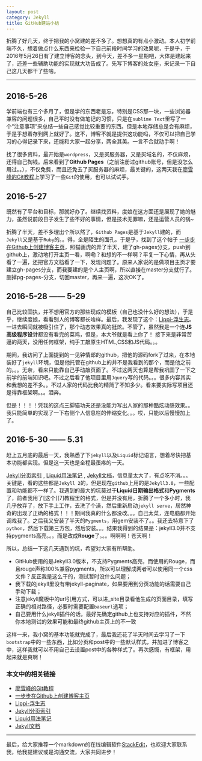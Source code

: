 ```yaml
---
layout: post
category: Jekyll
title: GitHub建站小结
---
```


折腾了好几天，终于把我的小窝建的差不多了。想想真的有点小激动。本人初学前端不久，想着做点什么东西来检验一下自己前段时间学习的效果呢，于是乎，于2016年5月26日有了建立博客的念头，到今天，差不多一星期吧，大体是建起来了，还差一些辅助功能的实现就大功告成了。先写下博客的处女座，来记录一下自己这几天都干了些啥。

------

## 2016-5-26
学前端也有三个多月了，但是学的东西老是忘，特别是<abbr>CSS</abbr>那一块，一些浏览器兼容的问题很多，自己平时没有做笔记的习惯，只是在`sublime Text`里写了一个“注意事项”来总结一些自己感觉比较重要的东西。但是本地存储总是会有麻烦，于是乎想着存到网上就好了。这不，博客不就是提供这功能吗，不仅可以把自己学习的心得记录下来，还能和大家一起分享，两全其美。一言不合就动手啊！

找了很多资料，最开始是`wordpress`，又是买服务器，又是买域名的，不仅麻烦，还得自己掏钱。后来看到了**Github Pages**（之前注册过github账号，但是没怎么用过。。），不仅免费，而且还免去了买服务器的麻烦，最关键的，这两天我在[廖雪峰的Git教程][1]上学习了一些`Git`的使用，也可以试试手。

[1]: http://www.liaoxuefeng.com/wiki/0013739516305929606dd18361248578c67b8067c8c017b000/00137396287703354d8c6c01c904c7d9ff056ae23da865a000  "Git教程"

## 2016-5-27
既然有了平台和目标，那就好办了。继续找资料，度娘在这方面还是展现了她的魅力，虽然说前段日子发生了些不好的事情，但是技术无罪嘛，还是运营人员的锅~

折腾了半天，差不多理出个所以然了，`Github Pages`是基于`Jekyll`建的，而`Jekyll`又是基于`Ruby`的。。得，全是陌生的面孔。于是乎，找到了这个帖子 [一步步在Github上创建博客主页][2]，照猫画虎的弄了半天，建了gh-pages分支，push到github上，激动地打开主页一看，啊嘞？和想的不一样啊？平复一下心情，再从头看了一遍，还把官方文档看了一下，发现问题了。原来人家说的是做项目主页才要建立gh-pages分支，而我要建的是个人主页啊，所以直接在master分支就行了。删掉pg-pages-分支，切回master，再来一遍，这次OK了。       

[2]: http://www.pchou.info/ssgithubPage/2013-01-03-build-github-blog-page-01.html "建站教程"

## 2016-5-28  ——  5-29
自己比较固执，并不想用官方的那些现成的模板（自己也没什么好的想法），于是乎，继续度娘，看看别人的博客都长啥样。最后，我发现了这个：[Lippi-浮生志][3]。一进去瞬间就被吸引住了，那个动态效果真的挺炫。不管了，虽然我是一个连**JS高级程序设计**都没有看完的菜鸡，但是，本大爷就是看上你了！
接下来是非常苦逼的两天，没用任何框架，纯手工敲原生HTML,CSS和JS代码。。。

期间，我访问了上面提到的一见钟情郎的github，把他的源码fork了过来，在本地装好了`jekyll`环境，但是他托管在github上的并不是我看到的那个，而是他之前的。。。无奈，看来只能靠自己手动敲页面了。不过这两天也算是帮我巩固了一下之前学的前端知识吧。不过之后看了他项目里用`Jquery`写的代码。。。很多内容其实和我想的差不多。。不过人家的代码比我的精简了不知多少。看来要实际写项目还是得靠框架啊。。。泪奔。

但是！！！！凭我的这点三脚猫功夫还是没能力写出人家的那种酷炫动感效果。。我只能简单的实现了一下右侧个人信息栏的伸缩变化。。。哎，只能以后慢慢加上了。

[3]: http://www.ezlippi.com/ "Lippi-浮生志"

## 2016-5-30  —— 5.31
赶上五月底的最后一天，我熟悉了下`jekyll`以及`Liquid`标记语言，想着尽快把基本功能都实现。但是这一天也是全程最蛋疼的一天。

[Jekyll分页索引][4] , [Liquid用法笔记][5]  , [Jekyll文档][6]，信息量太大了，有点吃不消。。。关键是，看的这些都是`Jekyll 2`的，但是现在`github`上用的是`Jekyll3.0`，一些配置和功能都不一样了。我遇到的最大的坑莫过于**Liquid日期输出格式**和**Pygments**了，前者我用了[这个][7]教程里的格式，但是并没有用，折腾了一个多小时，我几乎放弃了，放下手上工作，去洗了个澡，然后重新启动`jekyll serve`，居然神奇的出现了正确的格式！！！期间我真的什么都没改。。。自己太菜，连电脑都开始调戏我了。之后我又安装了半天的`Pygments`，用gem安装不了。。我还去特意下了`python`，然后下载第三方包，然后安装。。。结果我得到的结果是：jekyll3.0并不支持pygments高亮。。。而是改成**Rouge**了。。。啊啊啊！苍天啊！

所以，总结一下这几天遇到的坑，希望对大家有所帮助。
 - GitHub使用的是Jekyll3.0版本，不支持Pygments高亮，而使用的Rouge，而且rouge声称100%兼容pygments，所以可以理解成两者可以使用同一个css文件？反正我是这么干的，测试暂时没什么问题；
 - 我下载的jekyll里没有带jekyll-paginate，如果要用到分页功能的话需要自己手动下载；
 - 注意jekyll魔板中的url引用方式，可以进_site目录看他生成的页面目录，填写正确的相对路径，必要时需要配置`baseurl`选项；
 - 自己要用什么jekyll插件的话，最好先确定github上也支持对应的插件，不然你本地测试的效果可能和最终github主页上的不一致

这样一来，我小窝的基本功能就完成了，最后我还花了半天时间去学习了一下`bootstrap`中的一些东西，比如分页和post中的一些默认样式，并加进了博客之中，这样我就可以不用自己去设置post中的各种样式了。再次感慨，有框架，用起来就是爽啊！

[4]: https://segmentfault.com/a/1190000000406017 "jekyll分类索引"
[5]: http://blog.csdn.net/dont27/article/details/38097581 "liquid用法笔记"
[6]: http://jekyll.bootcss.com/docs/home/ "jekyll文档"


### 本文中的相关链接

- [廖雪峰的Git教程][1]
- [一步步在Github上创建博客主页][2]
- [Lippi-浮生志][3]
- [Jekyll分页索引][4]
- [Liquid用法笔记][5]
- [Jekyll文档][6]

------

最后，给大家推荐一个markdown的在线编辑软件[StackEdit](https://stackedit.io/)，也欢迎大家联系我，给我提建议或是沟通交流，大家共同进步！
